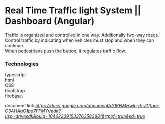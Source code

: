# Real Time Traffic light System || Dashboard (Angular)

Traffic is organized and controlled in one way. Additionally two-way roads.<br>
Control traffic by indicating when vehicles must stop and when they can continue.<br>
When pedestrians push the button, it regulates traffic flow.<br>

 <h3>Technologies </h3>
     typescript <br> html  <br> CSS  <br> bootstrap  <br> firebase.<br>

document link *https://docs.google.com/document/d/1KNMHwk-yk-ZCfpm-C3AHAaO1pd7FFMYr/edit?usp=drivesdk&ouid=104622391533763583881&rtpof=true&sd=true*
